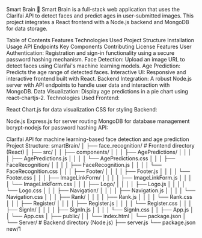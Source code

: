 Smart Brain 🧠
Smart Brain is a full-stack web application that uses the Clarifai API to detect faces and predict ages in user-submitted images. This project integrates a React frontend with a Node.js backend and MongoDB for data storage.

Table of Contents
Features
Technologies Used
Project Structure
Installation
Usage
API Endpoints
Key Components
Contributing
License
Features
User Authentication: Registration and sign-in functionality using a secure password hashing mechanism.
Face Detection: Upload an image URL to detect faces using Clarifai's machine learning models.
Age Prediction: Predicts the age range of detected faces.
Interactive UI: Responsive and interactive frontend built with React.
Backend Integration: A robust Node.js server with API endpoints to handle user data and interaction with MongoDB.
Data Visualization: Display age predictions in a pie chart using react-chartjs-2.
Technologies Used
Frontend:

React
Chart.js for data visualization
CSS for styling
Backend:

Node.js
Express.js for server routing
MongoDB for database management
bcrypt-nodejs for password hashing
API:

Clarifai API for machine learning-based face detection and age prediction
Project Structure: smartBrain/
│
├── face_recognition/ # Frontend directory (React)
│ ├── src/
│ │ ├── components/
│ │ │ ├── AgePredictions/
│ │ │ │ ├── AgePredictions.js
│ │ │ │ └── AgePredictions.css
│ │ │ ├── FaceRecognition/
│ │ │ │ ├── FaceRecognition.js
│ │ │ │ └── FaceRecognition.css
│ │ │ ├── Footer/
│ │ │ │ ├── Footer.js
│ │ │ │ └── Footer.css
│ │ │ ├── ImageLinkForm/
│ │ │ │ ├── ImageLinkForm.js
│ │ │ │ └── ImageLinkForm.css
│ │ │ ├── Logo/
│ │ │ │ ├── Logo.js
│ │ │ │ └── Logo.css
│ │ │ ├── Navigation/
│ │ │ │ ├── Navigation.js
│ │ │ │ └── Navigation.css
│ │ │ ├── Rank/
│ │ │ │ ├── Rank.js
│ │ │ │ └── Rank.css
│ │ │ ├── Register/
│ │ │ │ ├── Register.js
│ │ │ │ └── Register.css
│ │ │ ├── SignIn/
│ │ │ │ ├── SignIn.js
│ │ │ │ └── SignIn.css
│ │ ├── App.js
│ │ └── App.css
│ ├── public/
│ │ └── index.html
│ └── package.json
│
└── Server/ # Backend directory (Node.js)
├── server.js
└── package.json
new/1
